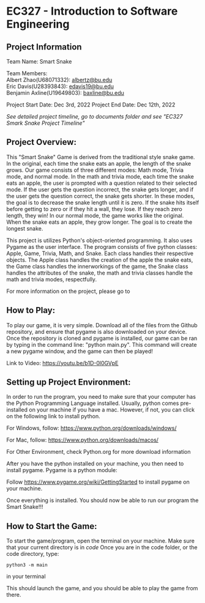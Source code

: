 # EC327 - Introduction to Software Engineering 

## Project Information

Team Name: Smart Snake

Team Members:   
Albert Zhao(U68071332): albertz@bu.edu   
Eric Davis(U28393843): edavis19@bu.edu   
Benjamin Axline(U19649803): baxline@bu.edu

Project Start Date: Dec 3rd, 2022
Project End Date: Dec 12th, 2022

*See detailed project timeline, go to documents folder and see "EC327 Smark Snake Project Timeline"*


## Project Overview:   

This "Smart Snake" Game is derived from the traditional style snake game. In the original, each time the snake eats an apple, the length of the snake grows. Our game consists of three different modes: Math mode, Trivia mode, and normal mode. In the math and trivia mode, each time the snake eats an apple, the user is prompted with a question related to their selected mode. If the user gets the question incorrect, the snake gets longer, and if the user gets the question correct, the snake gets shorter. In these modes, the goal is to decrease the snake length until it is zero. If the snake hits itself before getting to zero or if they hit a wall, they lose. If they reach zero length, they win! In our normal mode, the game works like the original. When the snake eats an apple, they grow longer. The goal is to create the longest snake.

This project is utilizes Python's object-oriented programming. It also uses Pygame as the user interface. The program consists of five python classes: Apple, Game, Trivia, Math, and Snake. Each class handles their respective objects. The Apple class handles the creation of the apple the snake eats, the Game class handles the innerworkings of the game, the Snake class handles the attributes of the snake, the math and trivia classes handle the math and trivia modes, respectfully. 

For more information on the project, please go to 

## How to Play:

To play our game, it is very simple. Download all of the files from the Github repository, and ensure that pygame is also downloaded on your device. Once the repository is cloned and pygame is installed, our game can be ran by typing in the command line: "python main.py". This command will create a new pygame window, and the game can then be played!

Link to Video:
https://youtu.be/b1D-0l0GVpE


## Setting up Project Environment:

In order to run the program, you need to make sure that your computer has the Python Programming Language installed. 
Usually, python comes pre-installed on your machine if you have a mac. However, if not, you can click on the following link to install python.

For Windows, follow: https://www.python.org/downloads/windows/ 

For Mac, follow: https://www.python.org/downloads/macos/

For Other Environment, check Python.org for more download information   


After you have the python installed on your machine, you then need to install pygame. 
Pygame is a python module: 

Follow https://www.pygame.org/wiki/GettingStarted to install pygame on your machine.

Once everything is installed. You should now be able to run our program the Smart Snake!!!


## How to Start the Game:
To start the game/program, open the terminal on your machine.
Make sure that your current directory is in *code*
Once you are in the code folder, or the code directory, type: 
```
python3 -m main
```
in your terminal

This should launch the game, and you should be able to play the game from there. 
